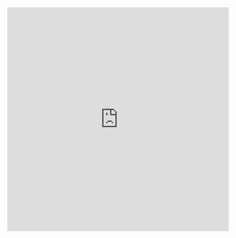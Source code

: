 <iframe src=https://create.arduino.cc/editor/aviral2399/a48f46e2-7bf3-48d7-9bfe-1d2ce06b6325/preview?embed style="height:510px;width:100%;margin:10px 0" frameborder=0></iframe>

